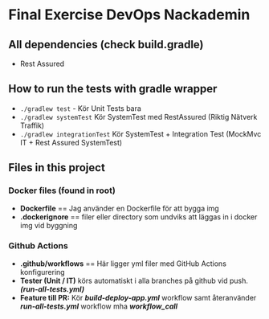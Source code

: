 # Final Exercise DevOps Nackademin

## All dependencies (check build.gradle)
- Rest Assured

## How to run the tests with gradle wrapper
- ```./gradlew test``` - Kör Unit Tests bara
- ```./gradlew systemTest``` Kör SystemTest med RestAssured (Riktig Nätverk Traffik)
- ```./gradlew integrationTest``` Kör SystemTest + Integration Test (MockMvc IT + Rest Assured SystemTest)


## Files in this project

### Docker files (found in root)
- **Dockerfile** == Jag använder en Dockerfile för att bygga img
- **.dockerignore** == filer eller directory som undviks att läggas in i docker img vid byggning

### Github Actions
- **.github/workflows** == Här ligger yml filer med GitHub Actions konfigurering
-  **Tester (Unit / IT)** körs automatiskt i alla branches på github vid push. ***(run-all-tests.yml)***
- **Feature till PR:** Kör ***build-deploy-app.yml*** workflow samt återanvänder ***run-all-tests.yml*** workflow mha ***workflow_call***

